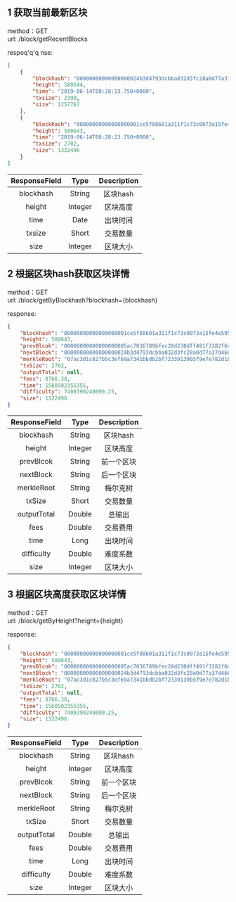 ## 1 获取当前最新区块

method：GET  
url: /block/getRecentBlocks

respoq'q'q
nse:
```json
[
    {
        "blockhash": "00000000000000000024b3d4793dcbba032d3fc28a0d77a37d466b956fb68aa5",
        "height": 580644,
        "time": "2019-06-14T08:28:23.750+0000",
        "txsize": 2390,
        "size": 1257767
    },
    {
        "blockhash": "00000000000000000001ce5f88601a311f1c73c0073a15fe4e5956da7fbcd78b",
        "height": 580643,
        "time": "2019-06-14T08:28:23.750+0000",
        "txsize": 2702,
        "size": 1322496
    }
]
```

| ResponseField     |     Type |   Description   | 
| :--------------: | :--------:| :------: |
|    blockhash|   String |  区块hash |
|    height|   Integer |  区块高度 |
|    time|   Date |  出块时间 |
|    txsize|   Short |  交易数量 |
|    size|   Integer |  区块大小 |

  
  
## 2 根据区块hash获取区块详情

method：GET  
url: /block/getByBlockhash?blockhash={blockhash}

response:
```json
{
    "blockhash": "00000000000000000001ce5f88601a311f1c73c0073a15fe4e5956da7fbcd78b",
    "height": 580643,
    "prevBlcok": "00000000000000000005ac7036789bfec28d230dff491f3382f6daf6523f5c44",
    "nextBlock": "00000000000000000024b3d4793dcbba032d3fc28a0d77a37d466b956fb68aa5",
    "merkleRoot": "07ac3d1c827b5c3ef69a7341bbdb2bf72339139b5f9e7e782d1bc82265b17798",
    "txSize": 2702,
    "outputTotal": null,
    "fees": 8766.38,
    "time": 1560502355355,
    "difficulty": 7409399249090.25,
    "size": 1322496
}
```

| ResponseField     |     Type |   Description   | 
| :--------------: | :--------:| :------: |
|    blockhash|   String |  区块hash |
|    height|   Integer |  区块高度 |
|    prevBlcok|   String | 前一个区块 |
|    nextBlock|   String |  后一个区块 |
|    merkleRoot|   String |  梅尔克树 |
|    txSize|   Short |  交易数量 |
|    outputTotal|   Double |  总输出 |
|    fees|   Double |  交易费用 |
|    time|   Long |  出块时间 |
|    difficulty|   Double |  难度系数 |
|    size|   Integer |  区块大小 |
  

## 3 根据区块高度获取区块详情

method：GET  
url: /block/getByHeight?height={height}

response:
```json
{
    "blockhash": "00000000000000000001ce5f88601a311f1c73c0073a15fe4e5956da7fbcd78b",
    "height": 580643,
    "prevBlcok": "00000000000000000005ac7036789bfec28d230dff491f3382f6daf6523f5c44",
    "nextBlock": "00000000000000000024b3d4793dcbba032d3fc28a0d77a37d466b956fb68aa5",
    "merkleRoot": "07ac3d1c827b5c3ef69a7341bbdb2bf72339139b5f9e7e782d1bc82265b17798",
    "txSize": 2702,
    "outputTotal": null,
    "fees": 8766.38,
    "time": 1560502355355,
    "difficulty": 7409399249090.25,
    "size": 1322496
}
```

| ResponseField     |     Type |   Description   | 
| :--------------: | :--------:| :------: |
|    blockhash|   String |  区块hash |
|    height|   Integer |  区块高度 |
|    prevBlcok|   String | 前一个区块 |
|    nextBlock|   String |  后一个区块 |
|    merkleRoot|   String |  梅尔克树 |
|    txSize|   Short |  交易数量 |
|    outputTotal|   Double |  总输出 |
|    fees|   Double |  交易费用 |
|    time|   Long |  出块时间 |
|    difficulty|   Double |  难度系数 |
|    size|   Integer |  区块大小 |

    



